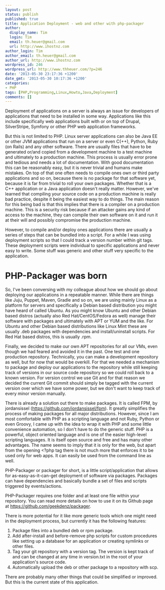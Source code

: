 ```yaml
---
layout: post
status: publish
published: true
title: Application Deployment - web and other with php-packager
author:
  display_name: Tim
  login: Tim
  email: th.heuer@gmail.com
  url: http://www.ihostnz.com
author_login: Tim
author_email: th.heuer@gmail.com
author_url: http://www.ihostnz.com
wordpress_id: 246
wordpress_url: http://www.thheuer.com/?p=246
date: '2013-05-30 23:17:36 +1200'
date_gmt: '2013-05-30 10:17:36 +1200'
categories:
- PHP
tags: [PHP,Programming,Linux,Howto,Java,Deployment]
comments: []
---
```

Deployment of applications on a server is always an issue for developers of applications that need to be installed in some way. Applications like this include specifically web applications built with or on top of Drupal, SilverStripe, Symfony or other PHP web application frameworks.

<p>But this is not limited to PHP. Linux server applications can also be Java EE or other JVM applications that run on a server or even C(++), Python, Ruby (on Rails) and any other software. There are usually files that have to be generated or/and copied from a development machine to a test machine and ultimately to a production machine. This process is usually error prone and tedious and needs a lot of documentation. With good documentation this can be reasonably easy, but it is never trivial and humans make mistakes. On top of that one often needs to compile ones own or third party applications and so on, because there is no package for that software yet, because it is far from trivial to roll your own packages. Whether that is a C++ application or a Java application doesn't really matter. However, we've learned that compiling your source code on a production machine is really bad practice, despite it being the easiest way to do things. The main reason for this being bad is that this implies that there is a compiler on a production machine. This is a security risk because if an attacker gains any kind of access to the machine, they can compile their own software on it and run it at their will and possibly compromise the production machine.</p>
<p>However, to compile and/or deploy ones applications there are usually a series of steps that can be bundled into a script. For a while I was using deployment scripts so that I could track a version number within git tags. These deployment scripts were individual to specific applications and never easy to write. Some stuff was generic and other stuff very specific to the application.</p>
<h1>PHP-Packager was born</h1>
<p>So, I've been conversing with my colleague about how we should go about deploying our applications in a repeatable manner. While there are things like Juju, Puppet, Maven, Gradle and so on, we are using mainly Linux as a platform for servers and specifically a Debian based distribution you might have heard of called Ubuntu. As you might know Ubuntu and other Debian based distros (actually also Red Hat/CentOS/Fedora as well) manage their software with packages and ultimately with APT or YUM and the like. For Ubuntu and other Debian based distributions like Linux Mint these are usually .deb packages with dependencies and install/uninstall scripts. For Red Hat based distros, this is usually .rpm.</p>
<p>Finally, we decided to make our own APT repositories for all our VMs, even though we had feared and avoided it in the past. One test and one production repository. Technically, you can make a development repository as well, but for now that would be overkill. For that we needed a mechanism to package and deploy our applications to the repository while still keeping track of versions in our source code repository so we could roll back to a known version. For version control we use Git and for that reason we decided the current Git commit should simply be tagged with the current version over which we have some power, but we don't want to keep track of every minor version manually.</p>
<p>There is already a solution out there to make packages. It is called FPM, by jordansissel (<a href="https://github.com/jordansissel/fpm">https://github.com/jordansissel/fpm</a>). It greatly simplifies the process of making packages for all major distributions. However, since I am most comfortable with PHP as a scripting language and not Ruby, Python or even Groovy, I came up with the idea to wrap it with PHP and some little convenience automation, so I don't have to do the generic stuff. PHP is a powerful, object oriented language and is one of the easier high-level scripting languages. It is itself open source and free and has many other advantages. The name seems to imply that it is only for the web, but apart from the opening &lt;?php tag there is not much more that enforces it to be used only for web apps. It can easily be used from the command line as well.</p>
<p>PHP-Packager or packager for short, is a little script/application that allows for as-easy-as-it-can-get deployment of software via packages. Packages can have dependencies and basically bundle a set of files and scripts triggered by events/actions.</p>
<p>PHP-Packager requires one folder and at least one file within your repository. You can read more details on how to use it on its Github page at <a href="https://github.com/geekdenz/packager">https://github.com/geekdenz/packager</a>.</p>
<p>There is more potential for it like more generic tools which one might need in the deployment process, but currently it has the following features:</p>
<ol>
<li>Package files into a bundled deb or rpm package.</li>
<li>Add after-install and before-remove php scripts for custom procedures like setting up a database for an application or creating symlinks or other files.</li>
<li>Tag your git repository with a version tag. The version is kept track of and can be changed at any time in version.txt in the root of your application's source code.</li>
<li>Automatically upload the deb or other package to a repository with scp.</li>
</ol>
<div></div>
<p>There are probably many other things that could be simplified or improved. But this is the current state of this application.</p>
